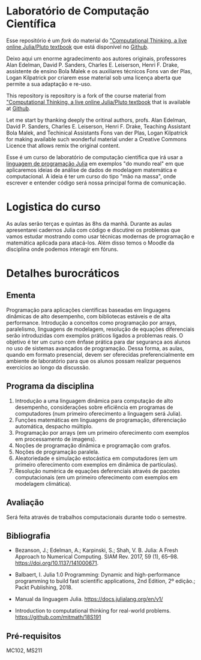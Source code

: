 # Laboratório de Computação Científica

Esse repositório é um *fork* do material do
["Computational Thinking, a live online Julia/Pluto textbook](https://computationalthinking.mit.edu/)
que está disponível no [Github](https://github.com/mitmath/18S191).

Deixo aqui um enorme agradecimento aos autores originais, professores Alan
Edelman, David P. Sanders, Charles E. Leiserson, Henri F. Drake, assistente
de ensino Bola Malek e os auxiliares técnicos Fons van der Plas, Logan
Kilpatrick por criarem esse material sob uma licença aberta que permite a sua
adaptação e re-uso.

This repository is repository is a fork of the course material from
["Computational Thinking, a live online Julia/Pluto textbook](https://computationalthinking.mit.edu/)
that is available at [Github](https://github.com/mitmath/18S191).

Let me start by thanking deeply the oritinal authors, profs. Alan
Edelman, David P. Sanders, Charles E. Leiserson, Henri F. Drake, Teaching
Assistant Bola Malek, and Techinical Assistants Fons van der Plas, Logan
Kilpatrick for making available such wonderful material under a Creative Commons
Licence that allows remix the original content.

Esse é um curso de laboratório de computação científica que irá usar a
[linguagem de programação Julia](http://www.julialang.org) em exemplos "do mundo
real" em que aplicaremos ideias de análise de dados de modelagem matemática e
computacional. A ideia é ter um curso do tipo "mão na massa", onde escrever
e entender código será nossa principal forma de comunicação.

# Logistica do curso

As aulas serão terças e quintas às 8hs da manhã. Durante as aulas apresentarei
cadernos Julia com código e discutirei os problemas que vamos estudar mostrando
como usar técnicas modernas de programação e matemática aplicada para atacá-los.
Além disso temos o Moodle da disciplina onde podemos interagir em fóruns.
# Detalhes burocráticos
## Ementa

Programação para aplicações científicas baseadas em linguagens
dinâmicas de alto desempenho, com bibliotecas estáveis e de alta
performance. Introdução a conceitos como programação por arrays,
paralelismo, linguagens de modelagem, resolução de equações
diferenciais serão introduzidas com exemplos práticos ligados a
problemas reais. O objetivo é ter um curso com ênfase prática para dar
segurança aos alunos no uso de sistemas avançados de programação.
Dessa forma, as aulas, quando em formato presencial, devem ser
oferecidas preferencialmente em ambiente de laboratório para que os
alunos possam realizar pequenos exercícios ao longo da discussão.

## Programa da disciplina

1. Introdução a uma linguagem dinâmica para computação de alto
   desempenho, considerações sobre eficiência em programas de
   computadores (num primeiro oferecimento a linguagem será Julia).
2. Funções matemáticas em linguagens de programação, diferenciação
   automática, despacho múltiplo.
3. Programação por arrays (em um primeiro oferecimento com exemplos em
   processamento de imagens).
4. Noções de programação dinâmica e programação com grafos.
5. Noções de programação paralela.
6. Aleatoriedade e simulação estocástica em computadores (em um
   primeiro oferecimento com exemplos em dinâmica de partículas).
7. Resolução numérica de equações deferenciais através de pacotes
   computacionais (em um primeiro oferecimento com exemplos em
   modelagem climática).

## Avaliação

Será feita através de trabalhos computacionais durante todo o
semestre.

## Bibliografia

* Bezanson, J.; Edelman, A.; Karpinski, S.; Shah, V. B. Julia: A Fresh
  Approach to Numerical Computing. SIAM Rev. 2017, 59 (1), 65–98.
  https://doi.org/10.1137/141000671.

* Balbaert, I. Julia 1.0 Programming: Dynamic and high-performance
  programming to build fast scientific applications, 2nd Edition, 2º
  edição.; Packt Publishing, 2018.

* Manual da linguagem Julia. https://docs.julialang.org/en/v1/

* Introduction to computational thinking for real-world problems.
  https://github.com/mitmath/18S191

## Pré-requisitos

MC102, MS211

